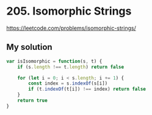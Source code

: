 # 205. Isomorphic Strings

https://leetcode.com/problems/isomorphic-strings/


## My solution

```js
var isIsomorphic = function(s, t) {
    if (s.length !== t.length) return false

    for (let i = 0; i < s.length; i += 1) {
        const index = s.indexOf(s[i])
        if (t.indexOf(t[i]) !== index) return false
    }
    return true
}
```
